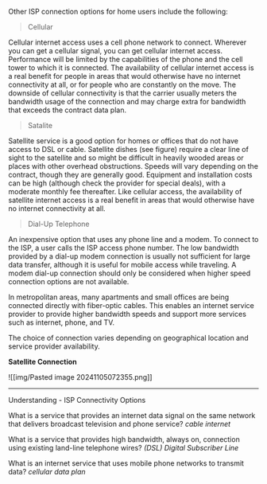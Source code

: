 Other ISP connection options for home users include the following:

> Cellular 

Cellular internet access uses a cell phone network to connect. Wherever you can get a cellular signal, you can get cellular internet access. Performance will be limited by the capabilities of the phone and the cell tower to which it is connected. The availability of cellular internet access is a real benefit for people in areas that would otherwise have no internet connectivity at all, or for people who are constantly on the move. The downside of cellular connectivity is that the carrier usually meters the bandwidth usage of the connection and may charge extra for bandwidth that exceeds the contract data plan.

> Satalite

Satellite service is a good option for homes or offices that do not have access to DSL or cable. Satellite dishes (see figure) require a clear line of sight to the satellite and so might be difficult in heavily wooded areas or places with other overhead obstructions. Speeds will vary depending on the contract, though they are generally good. Equipment and installation costs can be high (although check the provider for special deals), with a moderate monthly fee thereafter. Like cellular access, the availability of satellite internet access is a real benefit in areas that would otherwise have no internet connectivity at all.

> Dial-Up Telephone 

An inexpensive option that uses any phone line and a modem. To connect to the ISP, a user calls the ISP access phone number. The low bandwidth provided by a dial-up modem connection is usually not sufficient for large data transfer, although it is useful for mobile access while traveling. A modem dial-up connection should only be considered when higher speed connection options are not available.

In metropolitan areas, many apartments and small offices are being connected directly with fiber-optic cables. This enables an internet service provider to provide higher bandwidth speeds and support more services such as internet, phone, and TV.

The choice of connection varies depending on geographical location and service provider availability.

**Satellite Connection**

![[img/Pasted image 20241105072355.png]]


---

Understanding - ISP Connectivity Options

What is a service that provides an internet data signal on the same network that delivers broadcast television and phone service?
_cable internet_

What is a service that provides high bandwidth, always on, connection using existing land-line telephone wires?
_(DSL) Digital Subscriber Line_

What is an internet service that uses mobile phone networks to transmit data?
_cellular data plan_

